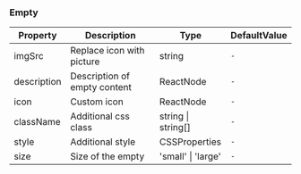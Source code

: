 ### Empty

| Property    | Description                  | Type               | DefaultValue |
| ----------- | ---------------------------- | ------------------ | ------------ |
| imgSrc      | Replace icon with picture    | string             | `-`          |
| description | Description of empty content | ReactNode          | `-`          |
| icon        | Custom icon                  | ReactNode          | `-`          |
| className   | Additional css class         | string \| string[] | `-`          |
| style       | Additional style             | CSSProperties      | `-`          |
| size        | Size of the empty            | 'small' \| 'large' | `-`          |
